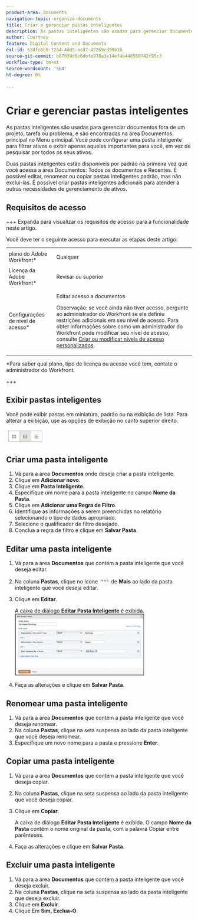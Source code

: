 ```yaml
---
product-area: documents
navigation-topic: organize-documents
title: Criar e gerenciar pastas inteligentes
description: As pastas inteligentes são usadas para gerenciar documentos fora de um projeto, tarefa ou problema, e são encontradas na área Documentos principal no Menu principal. Você pode configurar uma pasta inteligente para filtrar ativos e exibir apenas aqueles importantes para você, em vez de pesquisar por todos os seus ativos.
author: Courtney
feature: Digital Content and Documents
exl-id: 62dfc6b9-72a4-4dd5-acd7-42269cd99b1b
source-git-commit: b87839d6c6dbfe978a3e14ef4b448560742f95c3
workflow-type: tm+mt
source-wordcount: '564'
ht-degree: 0%

---
```


# Criar e gerenciar pastas inteligentes

As pastas inteligentes são usadas para gerenciar documentos fora de um projeto, tarefa ou problema, e são encontradas na área Documentos principal no Menu principal. Você pode configurar uma pasta inteligente para filtrar ativos e exibir apenas aqueles importantes para você, em vez de pesquisar por todos os seus ativos.

Duas pastas inteligentes estão disponíveis por padrão na primeira vez que você acessa a área Documentos: Todos os documentos e Recentes. É possível editar, renomear ou copiar pastas inteligentes padrão, mas não excluí-las. É possível criar pastas inteligentes adicionais para atender a outras necessidades de gerenciamento de ativos.

## Requisitos de acesso

+++ Expanda para visualizar os requisitos de acesso para a funcionalidade neste artigo.

Você deve ter o seguinte acesso para executar as etapas deste artigo:

<table style="table-layout:auto"> 
 <col> 
 <col> 
 <tbody> 
  <tr> 
   <td role="rowheader">plano do Adobe Workfront*</td> 
   <td> <p>Qualquer</p> </td> 
  </tr> 
  <tr> 
   <td role="rowheader">Licença da Adobe Workfront*</td> 
   <td> <p>Revisar ou superior</p> </td> 
  </tr> 
  <tr> 
   <td role="rowheader">Configurações de nível de acesso*</td> 
   <td> <p>Editar acesso a documentos</p> <p>Observação: se você ainda não tiver acesso, pergunte ao administrador do Workfront se ele definiu restrições adicionais em seu nível de acesso. Para obter informações sobre como um administrador do Workfront pode modificar seu nível de acesso, consulte <a href="../../administration-and-setup/add-users/configure-and-grant-access/create-modify-access-levels.md" class="MCXref xref">Criar ou modificar níveis de acesso personalizados</a>.</p> </td> 
  </tr> 
 </tbody> 
</table>

&#42;Para saber qual plano, tipo de licença ou acesso você tem, contate o administrador do Workfront.

+++

## Exibir pastas inteligentes 

Você pode exibir pastas em miniatura, padrão ou na exibição de lista. Para alterar a exibição, use as opções de exibição no canto superior direito.

![](assets/screenshot-2016-07-07-12.46.54.png)

## Criar uma pasta inteligente 

1. Vá para a área **Documentos** onde deseja criar a pasta inteligente.
1. Clique em **Adicionar novo**.
1. Clique em **Pasta inteligente**.
1. Especifique um nome para a pasta inteligente no campo **Nome da Pasta**.
1. Clique em **Adicionar uma Regra de Filtro**.
1. Identifique as informações a serem preenchidas no relatório selecionando o tipo de dados apropriado.
1. Selecione o qualificador de filtro desejado. 
1. Conclua a regra de filtro e clique em **Salvar Pasta**.

## Editar uma pasta inteligente 

1. Vá para a área **Documentos** que contém a pasta inteligente que você deseja editar.
1. Na coluna **Pastas**, clique no ícone ![](assets/more-icon.png) de **Mais** ao lado da pasta inteligente que você deseja editar.
1. Clique em **Editar**.

   A caixa de diálogo **Editar Pasta Inteligente** é exibida.\
   ![](assets/screen-shot-2013-08-14-at-8.42.04-am-350x167.png)

1. Faça as alterações e clique em **Salvar Pasta**.

## Renomear uma pasta inteligente 

1. Vá para a área **Documentos** que contém a pasta inteligente que você deseja renomear.
1. Na coluna **Pastas**, clique na seta suspensa ao lado da pasta inteligente que você deseja renomear.
1. Especifique um novo nome para a pasta e pressione **Enter**.

## Copiar uma pasta inteligente

1. Vá para a área **Documentos** que contém a pasta inteligente que você deseja copiar.
1. Na coluna **Pastas**, clique na seta suspensa ao lado da pasta inteligente que você deseja copiar.
1. Clique em **Copiar**.

   A caixa de diálogo **Editar Pasta Inteligente** é exibida. O campo **Nome da Pasta** contém o nome original da pasta, com a palavra Copiar entre parênteses.

1. Faça as alterações e clique em **Salvar Pasta**.

## Excluir uma pasta inteligente

1. Vá para a área **Documentos** que contém a pasta inteligente que você deseja excluir.
1. Na coluna **Pastas**, clique na seta suspensa ao lado da pasta inteligente que deseja excluir.
1. Clique em **Excluir**.
1. Clique Em **Sim, Exclua-O**.
